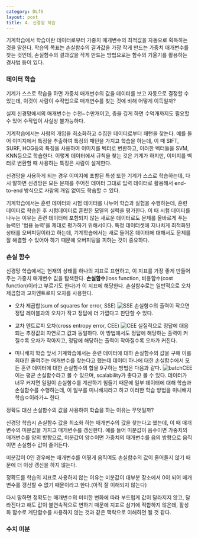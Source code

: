 ```yaml
---
category: DLfS
layout: post
title: 4. 신경망 학습
---
```

기계학습에서 학습이란 데이터로부터 가중치 매개변수의 최적값을 자동으로 획득하는 것을 말한다.
학습의 목표는 손실함수의 결과값을 가장 작게 만드는 가중치 매개변수를 찾는 것인데, 손실함수의 결과값을 작게 만드는 방법으로는 함수의 기울기를 활용하는 경사법 등이 있다.

### 데이터 학습
기계가 스스로 학습을 하면 가중치 매개변수의 값을 데이터를 보고 자동으로 결정할 수 있는데, 이것이 사람이 수작업으로 매개변수를 찾는 것에 비해 어떻게 이득일까?

실제 신경망에서의 매개변수는 수천~수만개이고, 층을 깊게 하면 수억개까지도 필요할 수 있어 수작업이 사실상 불가능하다.

기계학습에서는 사람의 개입을 최소화하고 수집한 데이터로부터 패턴을 찾는다. 예를 들어 이미지에서 특징을 추출하여 특징의 패턴을 가지고 학습을 하는데, 이 때 SIFT, SURF, HOG등의 특징을 사용하여 이미지를 벡터로 변환하고, 이러한 벡터들을 SVM, KNN등으로 학습한다. 이렇게 데이터에서 규칙을 찾는 것은 기계가 하지만, 이미지를 벡터로 변환할 때 사용하는 특징은 사람이 설계한다.

신경망을 사용하게 되는 경우 이미지에 포함된 특성 또한 기계가 스스로 학습하는데, 다시 말하면 신경망은 모든 문제를 주어진 데이터 그대로 입력 데이터로 활용해서 end-to-end 방식으로 사람의 개입 없이도 학습할 수 있다.

기계학습에서는 훈련 데이터와 시험 데이터를 나누어 학습과 실험을 수행하는데, 훈련 데이터로 학습한 후 시험데이터로 훈련한 모델의 실력을 평가한다. 이 때 시험 데이터를 나누는 이유는 훈련 데이터에 포함되지 않는 새로운 데이터로도 문제를 올바르게 푸는 능력인 '범용 능력'을 제대로 평가하기 위해서이다. 특정 데이터셋에 지나치게 최적화된 상태를 오버피팅이라고 하는데, 기계학습에서는 새로 들어온 데이터에 대해서도 문제를 잘 해결할 수 있어야 하기 때문에 오버피팅을 피하는 것이 중요하다.

### 손실 함수
신경망 학습에서는 현재의 상태를 하나의 지표로 표현하고, 이 지표를 가장 좋게 만들어주는 가중치 매개변수 값을 탐색한다. <b>손실함수</b>(loss function, 비용함수(cost function)이라고 부르기도 한다)가 이 지표에 해당한다. 손실함수로는 일반적으로 오차제곱합과 교차엔트로피 오차를 사용한다.

* 오차 제곱합(sum of squares for error, SSE)
![SSE](https://gityunjae.github.io/images/SSE.JPG)
손실함수의 출력이 작으면 정답 레이블과의 오차가 작고 정답에 더 가깝다고 판단할 수 있다.

* 교차 엔트로피 오차(cross entropy error, CEE)
![CEE](https://gityunjae.github.io/images/CEE.JPG)
실질적으로 정답에 대응되는 추정값의 자연로그 값과 동일하다. 이 방법에서도 정답에 해당하는 출력이 커질수록 오차가 작아지고, 정답에 해당하는 출력이 작아질수록 오차가 커진다.

* 미니배치 학습
앞서 기계학습에서는 훈련 데이터에 대하 손실함수의 값을 구해 이를 최대한 줄여주는 매개변수를 찾는다고 했는데 데이터 하나에 대한 손실함수에서 모든 훈련 데이터에 대한 손실함수의 합을 9구하는 방법은 다음과 같다.
![batchCEE](https://gityunjae.github.io/images/batchCEE.JPG)
이는 평균 손실함수라고 볼 수 있으며, scalability가 좋다고 볼 수 있다.
데이터가 너무 커지면 일일이 손실함수를 계산하기 힘들기 때문에 일부 데이터에 대해 학습과 손실함수를 수행하는데, 이 일부를 미니배치라고 하고 이러한 학습 방법을 미니배치 학습ㅇ이라가ㅗ 한다.

정확도 대신 손실함수의 값을 사용하여 학습을 하는 이유는 무엇일까?

신경망 학습시 손실함수 값을 최소화 하는 매개변수의 값을 찾는다고 했는데, 이 때 매개변수의 미분값을 가지고 매개변수를 갱신한다.
예를 들어 미분값이 음수이면 가중치의 매개변수를 양의 방향으로, 미분값이 양수이면 가중치의 매개변수를 음의 방향으로 움직이면 손실함수 값이 줄어든다.

미분값이 0인 경우에는 매개변수를 어떻게 움직여도 손실함수의 값이 줄어들지 않기 때문에 더 이상 갱신을 하지 않는다.

정확도를 학습의 지표로 사용하지 않는 이유는 미분값이 대부분 장소에서 0이 되어 매개변수를 갱신할 수 없기 때문이라고 한다.(아직 잘 이해되지 않는다)

다시 말하면 정확도는 매개변수의 미미한 변화에 따라 부드럽게 값이 달라지지 않고, 달라진다고 해도 값이 불연속적으로 변하기 때문에 지표로 삼기에 적합하지 않은데, 활성화 함수로 계단함수를 사용하지 않는 것과 같은 맥락으로 이해하면 될 것 같다.

### 수치 미분
